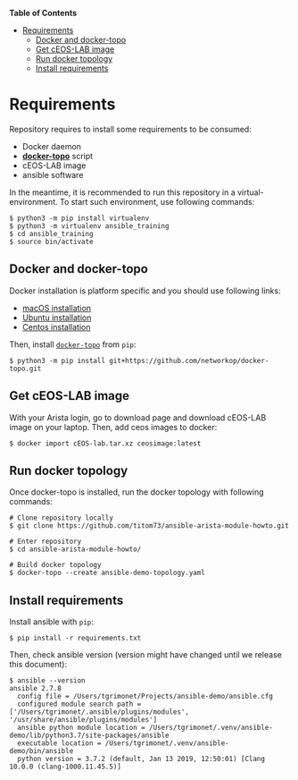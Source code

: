 <!-- START doctoc generated TOC please keep comment here to allow auto update -->
<!-- DON'T EDIT THIS SECTION, INSTEAD RE-RUN doctoc TO UPDATE -->
**Table of Contents**

- [Requirements](#requirements)
    - [Docker and docker-topo](#docker-and-docker-topo)
    - [Get cEOS-LAB image](#get-ceos-lab-image)
    - [Run docker topology](#run-docker-topology)
    - [Install requirements](#install-requirements)

<!-- END doctoc generated TOC please keep comment here to allow auto update -->

# Requirements

Repository requires to install some requirements to be consumed:

- Docker daemon
- [__docker-topo__](https://github.com/networkop/docker-topo) script
- cEOS-LAB image
- ansible software

In the meantime, it is recommended to run this repository in a virtual-environment. To start such environment, use following commands:

```shell
$ python3 -m pip install virtualenv
$ python3 -m virtualenv ansible_training
$ cd ansible_training
$ source bin/activate
```

## Docker and docker-topo

Docker installation is platform specific and you should use following links:

- [macOS installation](https://docs.docker.com/docker-for-mac/install/)
- [Ubuntu installation](https://docs.docker.com/install/linux/docker-ce/ubuntu/)
- [Centos installation](https://docs.docker.com/install/linux/docker-ce/centos/)

Then, install [`docker-topo`](https://github.com/networkop/docker-topo) from `pip`:

```shell
$ python3 -m pip install git+https://github.com/networkop/docker-topo.git
```

## Get cEOS-LAB image

With your Arista login, go to download page and download cEOS-LAB image on your laptop. Then, add ceos images to docker:

```shell
$ docker import cEOS-lab.tar.xz ceosimage:latest
```

## Run docker topology

Once docker-topo is installed, run the docker topology with following commands:

```shell
# Clone repository locally
$ git clone https://github.com/titom73/ansible-arista-module-howto.git

# Enter repository
$ cd ansible-arista-module-howto/

# Build docker topology
$ docker-topo --create ansible-demo-topology.yaml
```


## Install requirements

Install ansible with `pip`:

```shell
$ pip install -r requirements.txt
```

Then, check ansible version (version might have changed until we release this document):

```
$ ansible --version
ansible 2.7.8
  config file = /Users/tgrimonet/Projects/ansible-demo/ansible.cfg
  configured module search path = ['/Users/tgrimonet/.ansible/plugins/modules', '/usr/share/ansible/plugins/modules']
  ansible python module location = /Users/tgrimonet/.venv/ansible-demo/lib/python3.7/site-packages/ansible
  executable location = /Users/tgrimonet/.venv/ansible-demo/bin/ansible
  python version = 3.7.2 (default, Jan 13 2019, 12:50:01) [Clang 10.0.0 (clang-1000.11.45.5)]
```
